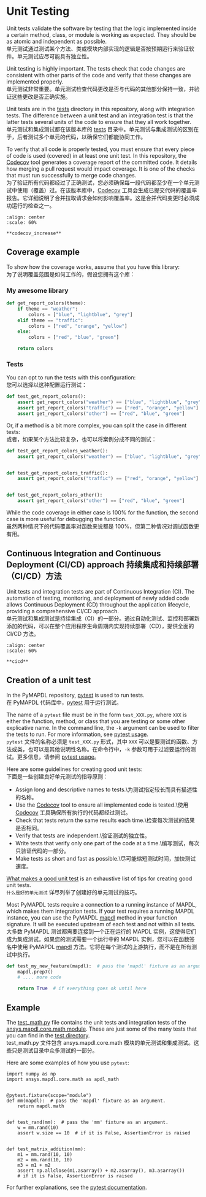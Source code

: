 # Unit Testing

Unit tests validate the software by testing that the logic implemented inside a certain method, class, or module is working as expected. They should be as atomic and independent as possible.\
单元测试通过测试某个方法、类或模块内部实现的逻辑是否按预期运行来验证软件。单元测试应尽可能具有独立性。

Unit testing is highly important. The tests check that code changes are consistent with other parts of the code and verify that these changes are implemented properly.\
单元测试非常重要。单元测试检查代码更改是否与代码的其他部分保持一致，并验证这些更改是否正确实施。

Unit tests are in the [tests](https://github.com/pyansys/pymapdl/tree/main/tests) directory in this repository, along with integration tests. The difference between a unit test and an integration test is that the latter tests several units of the code to ensure that they all work together.\
单元测试和集成测试都在该版本库的 [tests](https://github.com/pyansys/pymapdl/tree/main/tests) 目录中。单元测试与集成测试的区别在于，后者测试多个单元的代码，以确保它们都能协同工作。

To verify that all code is properly tested, you must ensure that every piece of code is used (covered) in at least one unit test. In this repository, the [Codecov](https://github.com/codecov) tool generates a coverage report of the committed code. It details how merging a pull request would impact coverage. It is one of the checks that must run successfully to merge code changes.\
为了验证所有代码都经过了正确测试，您必须确保每一段代码都至少在一个单元测试中使用（覆盖）过。在该版本库中，[Codecov](https://github.com/codecov) 工具会生成已提交代码的覆盖率报告。它详细说明了合并拉取请求会如何影响覆盖率。这是合并代码变更时必须成功运行的检查之一。

```{figure}  /Images/3_API/codecov_increase.png
:align: center
:scale: 60%

**codecov_increase**
```

## Coverage example

To show how the coverage works, assume that you have this library:\
为了说明覆盖范围是如何工作的，假设您拥有这个库：

### My awesome library

```python
def get_report_colors(theme):
    if theme == "weather":
        colors = ["blue", "lightblue", "grey"]
    elif theme == "traffic":
        colors = ["red", "orange", "yellow"]
    else:
        colors = ["red", "blue", "green"]

    return colors
```

### Tests

You can opt to run the tests with this configuration:\
您可以选择以这种配置运行测试：

```python
def test_get_report_colors():
    assert get_report_colors("weather") == ["blue", "lightblue", "grey"]
    assert get_report_colors("traffic") == ["red", "orange", "yellow"]
    assert get_report_colors("other") == ["red", "blue", "green"]
```

Or, if a method is a bit more complex, you can split the case in different tests:\
或者，如果某个方法比较复杂，也可以将案例分成不同的测试：

```python
def test_get_report_colors_weather():
    assert get_report_colors("weather") == ["blue", "lightblue", "grey"]


def test_get_report_colors_traffic():
    assert get_report_colors("traffic") == ["red", "orange", "yellow"]


def test_get_report_colors_other():
    assert get_report_colors("other") == ["red", "blue", "green"]
```

While the code coverage in either case is 100% for the function, the second case is more useful for debugging the function.\
虽然两种情况下的代码覆盖率对函数来说都是 100%，但第二种情况对调试函数更有用。

## Continuous Integration and Continuous Deployment (CI/CD) approach 持续集成和持续部署（CI/CD）方法

Unit tests and integration tests are part of Continuous Integration (CI). The automation of testing, monitoring, and deployment of newly added code allows Continuous Deployment (CD) throughout the application lifecycle, providing a comprehensive CI/CD approach.\
单元测试和集成测试是持续集成（CI）的一部分。通过自动化测试、监控和部署新添加的代码，可以在整个应用程序生命周期内实现持续部署（CD），提供全面的 CI/CD 方法。


```{figure}  /Images/3_API/cicd.jpg
:align: center
:scale: 60%

**cicd**
```

## Creation of a unit test

In the PyMAPDL repository, [pytest](https://docs.pytest.org/en/7.2.x/) is used to run tests.\
在 PyMAPDL 代码库中，[pytest](https://docs.pytest.org/en/7.2.x/) 用于运行测试。

The name of a `pytest` file must be in the form `test_XXX.py`, where `XXX` is either the function, method, or class that you are testing or some other explicative name. In the command line, the `-k` argument can be used to filter the tests to run. For more information, see [pytest usage](https://docs.pytest.org/en/7.2.x/how-to/usage.html#specifying-which-tests-to-run).\
`pytest` 文件的名称必须是 `test_XXX.py` 形式，其中 `XXX` 可以是要测试的函数、方法或类，也可以是其他说明性名称。在命令行中，`-k` 参数可用于过滤要运行的测试。更多信息，请参阅 [pytest usage](https://docs.pytest.org/en/7.2.x/how-to/usage.html#specifying-which-tests-to-run)。

Here are some guidelines for creating good unit tests:\
下面是一些创建良好单元测试的指导原则：

- Assign long and descriptive names to tests.\为测试指定较长而具有描述性的名称。
- Use the [Codecov](https://github.com/codecov) tool to ensure all implemented code is tested.\使用 [Codecov](https://github.com/codecov) 工具确保所有执行的代码都经过测试。
- Check that tests return the same results each time.\检查每次测试的结果是否相同。
- Verify that tests are independent.\验证测试的独立性。
- Write tests that verify only one part of the code at a time.\编写测试，每次只验证代码的一部分。
- Make tests as short and fast as possible.\尽可能缩短测试时间，加快测试速度。

[What makes a good unit test](https://stackoverflow.com/questions/61400/what-makes-a-good-unit-test) is an exhaustive list of tips for creating good unit tests.\
`什么是好的单元测试` 详尽列举了创建好的单元测试的技巧。

Most PyMAPDL tests require a connection to a running instance of MAPDL, which makes them integration tests. If your test requires a running MAPDL instance, you can use the PyMAPDL [mapdl](https://github.com/pyansys/pymapdl/blob/fb5fb8b6201253f1bd56bdabee60a29abee8c7d8/tests/conftest.py#L254) method in your function signature. It will be executed upstream of each test and not within all tests.\
大多数 PyMAPDL 测试都需要连接到一个正在运行的 MAPDL 实例，这使得它们成为集成测试。如果您的测试需要一个运行中的 MAPDL 实例，您可以在函数签名中使用 PyMAPDL [mapdl](https://github.com/pyansys/pymapdl/blob/fb5fb8b6201253f1bd56bdabee60a29abee8c7d8/tests/conftest.py#L254) 方法。它将在每个测试的上游执行，而不是在所有测试中执行。

```python
def test_my_new_feature(mapdl):  # pass the 'mapdl' fixture as an argument.
    mapdl.prep7()
    # .... more code

    return True  # if everything goes ok until here
```

## Example

The [test_math.py](https://github.com/pyansys/pymapdl/blob/main/tests/test_math.py) file contains the unit tests and integration tests of the [ansys.mapdl.core.math module](https://mapdl.docs.pyansys.com/version/dev/user_guide/math.html). These are just some of the many tests that you can find in the [test directory](https://github.com/pyansys/pymapdl/tree/main/tests).\
test_math.py 文件包含 ansys.mapdl.core.math 模块的单元测试和集成测试。这些只是测试目录中众多测试的一部分。

Here are some examples of how you use `pytest`:

```pythoin
import numpy as np
import ansys.mapdl.core.math as apdl_math


@pytest.fixture(scope="module")
def mm(mapdl):  # pass the 'mapdl' fixture as an argument.
    return mapdl.math


def test_rand(mm):  # pass the 'mm' fixture as an argument.
    w = mm.rand(10)
    assert w.size == 10  # if it is False, AssertionError is raised


def test_matrix_addition(mm):
    m1 = mm.rand(10, 10)
    m2 = mm.rand(10, 10)
    m3 = m1 + m2
    assert np.allclose(m1.asarray() + m2.asarray(), m3.asarray())
    # if it is False, AssertionError is raised
```

For further explanations, see the [pytest documentation](https://docs.pytest.org/en/7.2.x/).

